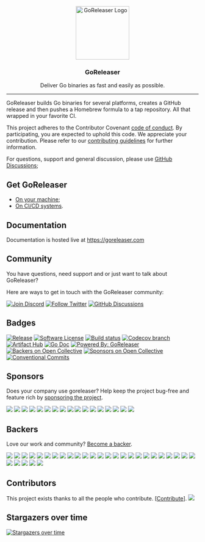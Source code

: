 <p align="center">
  <img alt="GoReleaser Logo" src="https://avatars2.githubusercontent.com/u/24697112?v=3&s=200" height="140" />
  <h3 align="center">GoReleaser</h3>
  <p align="center">Deliver Go binaries as fast and easily as possible.</p>
</p>

---

GoReleaser builds Go binaries for several platforms, creates a GitHub release and then
pushes a Homebrew formula to a tap repository. All that wrapped in your favorite CI.

This project adheres to the Contributor Covenant [code of conduct](https://github.com/goreleaser/.github/blob/main/CODE_OF_CONDUCT.md).
By participating, you are expected to uphold this code.
We appreciate your contribution. Please refer to our [contributing guidelines](CONTRIBUTING.md) for further information.

For questions, support and general discussion, please use [GitHub Discussions](https://github.com/goreleaser/goreleaser/discussions);

## Get GoReleaser

- [On your machine](https://goreleaser.com/install/);
- [On CI/CD systems](https://goreleaser.com/ci/).

## Documentation

Documentation is hosted live at https://goreleaser.com

## Community

You have questions, need support and or just want to talk about GoReleaser?

Here are ways to get in touch with the GoReleaser community:

[![Join Discord](https://img.shields.io/badge/Join_our_Discord_server-5865F2?style=for-the-badge&logo=discord&logoColor=white)](https://discord.gg/RGEBtg8vQ6)
[![Follow Twitter](https://img.shields.io/badge/follow_on_twitter-1DA1F2?style=for-the-badge&logo=twitter&logoColor=white)](https://twitter.com/goreleaser)
[![GitHub Discussions](https://img.shields.io/badge/GITHUB_DISCUSSION-181717?style=for-the-badge&logo=github&logoColor=white)](https://github.com/goreleaser/goreleaser/discussions)

## Badges

[![Release](https://img.shields.io/github/release/goreleaser/goreleaser.svg?style=for-the-badge)](https://github.com/goreleaser/goreleaser/releases/latest)
[![Software License](https://img.shields.io/badge/license-MIT-brightgreen.svg?style=for-the-badge)](/LICENSE.md)
[![Build status](https://img.shields.io/github/workflow/status/goreleaser/goreleaser/build?style=for-the-badge)](https://github.com/goreleaser/goreleaser/actions?workflow=build)
[![Codecov branch](https://img.shields.io/codecov/c/github/goreleaser/goreleaser/main.svg?style=for-the-badge)](https://codecov.io/gh/goreleaser/goreleaser)
[![Artifact Hub](https://img.shields.io/endpoint?url=https://artifacthub.io/badge/repository/goreleaser&style=for-the-badge)](https://artifacthub.io/packages/search?repo=goreleaser)
[![Go Doc](https://img.shields.io/badge/godoc-reference-blue.svg?style=for-the-badge)](http://godoc.org/github.com/goreleaser/goreleaser)
[![Powered By: GoReleaser](https://img.shields.io/badge/powered%20by-goreleaser-green.svg?style=for-the-badge)](https://github.com/goreleaser)
[![Backers on Open Collective](https://opencollective.com/goreleaser/backers/badge.svg?style=for-the-badge)](https://opencollective.com/goreleaser/backers/)
[![Sponsors on Open Collective](https://opencollective.com/goreleaser/sponsors/badge.svg?style=for-the-badge)](https://opencollective.com/goreleaser/sponsors/)
[![Conventional Commits](https://img.shields.io/badge/Conventional%20Commits-1.0.0-yellow.svg?style=for-the-badge)](https://conventionalcommits.org)

## Sponsors

Does your company use goreleaser? Help keep the project bug-free and feature rich by [sponsoring the project](https://opencollective.com/goreleaser#sponsor).

<a href="https://opencollective.com/goreleaser/sponsors/0/website" target="_blank"><img src="https://opencollective.com/goreleaser/sponsors/0/avatar"></a>
<a href="https://opencollective.com/goreleaser/sponsors/1/website" target="_blank"><img src="https://opencollective.com/goreleaser/sponsors/1/avatar"></a>
<a href="https://opencollective.com/goreleaser/sponsors/2/website" target="_blank"><img src="https://opencollective.com/goreleaser/sponsors/2/avatar"></a>
<a href="https://opencollective.com/goreleaser/sponsors/3/website" target="_blank"><img src="https://opencollective.com/goreleaser/sponsors/3/avatar"></a>
<a href="https://opencollective.com/goreleaser/sponsors/4/website" target="_blank"><img src="https://opencollective.com/goreleaser/sponsors/4/avatar"></a>
<a href="https://opencollective.com/goreleaser/sponsors/5/website" target="_blank"><img src="https://opencollective.com/goreleaser/sponsors/5/avatar"></a>
<a href="https://opencollective.com/goreleaser/sponsors/6/website" target="_blank"><img src="https://opencollective.com/goreleaser/sponsors/6/avatar"></a>
<a href="https://opencollective.com/goreleaser/sponsors/7/website" target="_blank"><img src="https://opencollective.com/goreleaser/sponsors/7/avatar"></a>
<a href="https://opencollective.com/goreleaser/sponsors/8/website" target="_blank"><img src="https://opencollective.com/goreleaser/sponsors/8/avatar"></a>
<a href="https://opencollective.com/goreleaser/sponsors/9/website" target="_blank"><img src="https://opencollective.com/goreleaser/sponsors/9/avatar"></a>
<a href="https://opencollective.com/goreleaser/sponsors/10/website" target="_blank"><img src="https://opencollective.com/goreleaser/sponsors/10/avatar"></a>
<a href="https://opencollective.com/goreleaser/sponsors/11/website" target="_blank"><img src="https://opencollective.com/goreleaser/sponsors/11/avatar"></a>
<a href="https://opencollective.com/goreleaser/sponsors/12/website" target="_blank"><img src="https://opencollective.com/goreleaser/sponsors/12/avatar"></a>
<a href="https://opencollective.com/goreleaser/sponsors/13/website" target="_blank"><img src="https://opencollective.com/goreleaser/sponsors/13/avatar"></a>
<a href="https://opencollective.com/goreleaser/sponsors/14/website" target="_blank"><img src="https://opencollective.com/goreleaser/sponsors/14/avatar"></a>
<a href="https://opencollective.com/goreleaser/sponsors/15/website" target="_blank"><img src="https://opencollective.com/goreleaser/sponsors/15/avatar"></a>
<a href="https://opencollective.com/goreleaser/sponsors/16/website" target="_blank"><img src="https://opencollective.com/goreleaser/sponsors/16/avatar"></a>

## Backers

Love our work and community? [Become a backer](https://opencollective.com/goreleaser).

<a href="https://opencollective.com/goreleaser/backers/0/website" target="_blank"><img src="https://opencollective.com/goreleaser/backers/0/avatar"></a>
<a href="https://opencollective.com/goreleaser/backers/1/website" target="_blank"><img src="https://opencollective.com/goreleaser/backers/1/avatar"></a>
<a href="https://opencollective.com/goreleaser/backers/2/website" target="_blank"><img src="https://opencollective.com/goreleaser/backers/2/avatar"></a>
<a href="https://opencollective.com/goreleaser/backers/3/website" target="_blank"><img src="https://opencollective.com/goreleaser/backers/3/avatar"></a>
<a href="https://opencollective.com/goreleaser/backers/4/website" target="_blank"><img src="https://opencollective.com/goreleaser/backers/4/avatar"></a>
<a href="https://opencollective.com/goreleaser/backers/5/website" target="_blank"><img src="https://opencollective.com/goreleaser/backers/5/avatar"></a>
<a href="https://opencollective.com/goreleaser/backers/6/website" target="_blank"><img src="https://opencollective.com/goreleaser/backers/6/avatar"></a>
<a href="https://opencollective.com/goreleaser/backers/7/website" target="_blank"><img src="https://opencollective.com/goreleaser/backers/7/avatar"></a>
<a href="https://opencollective.com/goreleaser/backers/8/website" target="_blank"><img src="https://opencollective.com/goreleaser/backers/8/avatar"></a>
<a href="https://opencollective.com/goreleaser/backers/9/website" target="_blank"><img src="https://opencollective.com/goreleaser/backers/9/avatar"></a>
<a href="https://opencollective.com/goreleaser/backers/10/website" target="_blank"><img src="https://opencollective.com/goreleaser/backers/10/avatar"></a>
<a href="https://opencollective.com/goreleaser/backers/11/website" target="_blank"><img src="https://opencollective.com/goreleaser/backers/11/avatar"></a>
<a href="https://opencollective.com/goreleaser/backers/12/website" target="_blank"><img src="https://opencollective.com/goreleaser/backers/12/avatar"></a>
<a href="https://opencollective.com/goreleaser/backers/13/website" target="_blank"><img src="https://opencollective.com/goreleaser/backers/13/avatar"></a>
<a href="https://opencollective.com/goreleaser/backers/14/website" target="_blank"><img src="https://opencollective.com/goreleaser/backers/14/avatar"></a>
<a href="https://opencollective.com/goreleaser/backers/15/website" target="_blank"><img src="https://opencollective.com/goreleaser/backers/15/avatar"></a>
<a href="https://opencollective.com/goreleaser/backers/16/website" target="_blank"><img src="https://opencollective.com/goreleaser/backers/16/avatar"></a>
<a href="https://opencollective.com/goreleaser/backers/17/website" target="_blank"><img src="https://opencollective.com/goreleaser/backers/17/avatar"></a>
<a href="https://opencollective.com/goreleaser/backers/18/website" target="_blank"><img src="https://opencollective.com/goreleaser/backers/18/avatar"></a>
<a href="https://opencollective.com/goreleaser/backers/19/website" target="_blank"><img src="https://opencollective.com/goreleaser/backers/19/avatar"></a>
<a href="https://opencollective.com/goreleaser/backers/20/website" target="_blank"><img src="https://opencollective.com/goreleaser/backers/20/avatar"></a>
<a href="https://opencollective.com/goreleaser/backers/21/website" target="_blank"><img src="https://opencollective.com/goreleaser/backers/21/avatar"></a>
<a href="https://opencollective.com/goreleaser/backers/22/website" target="_blank"><img src="https://opencollective.com/goreleaser/backers/22/avatar"></a>
<a href="https://opencollective.com/goreleaser/backers/23/website" target="_blank"><img src="https://opencollective.com/goreleaser/backers/23/avatar"></a>
<a href="https://opencollective.com/goreleaser/backers/24/website" target="_blank"><img src="https://opencollective.com/goreleaser/backers/24/avatar"></a>
<a href="https://opencollective.com/goreleaser/backers/25/website" target="_blank"><img src="https://opencollective.com/goreleaser/backers/25/avatar"></a>
<a href="https://opencollective.com/goreleaser/backers/26/website" target="_blank"><img src="https://opencollective.com/goreleaser/backers/26/avatar"></a>
<a href="https://opencollective.com/goreleaser/backers/27/website" target="_blank"><img src="https://opencollective.com/goreleaser/backers/27/avatar"></a>
<a href="https://opencollective.com/goreleaser/backers/28/website" target="_blank"><img src="https://opencollective.com/goreleaser/backers/28/avatar"></a>
<a href="https://opencollective.com/goreleaser/backers/29/website" target="_blank"><img src="https://opencollective.com/goreleaser/backers/29/avatar"></a>

## Contributors

This project exists thanks to all the people who contribute. [[Contribute](CONTRIBUTING.md)].
<a href="https://github.com/goreleaser/goreleaser/graphs/contributors"><img src="https://opencollective.com/goreleaser/contributors.svg?width=890" /></a>

## Stargazers over time

[![Stargazers over time](https://starchart.cc/goreleaser/goreleaser.svg)](https://starchart.cc/goreleaser/goreleaser)

